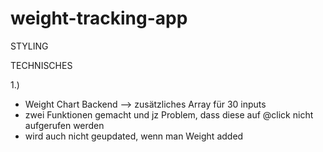 # weight-tracking-app

STYLING

TECHNISCHES

1.)

- Weight Chart Backend --> zusätzliches Array für 30 inputs
- zwei Funktionen gemacht und jz Problem, dass diese auf @click nicht aufgerufen werden
- wird auch nicht geupdated, wenn man Weight added
